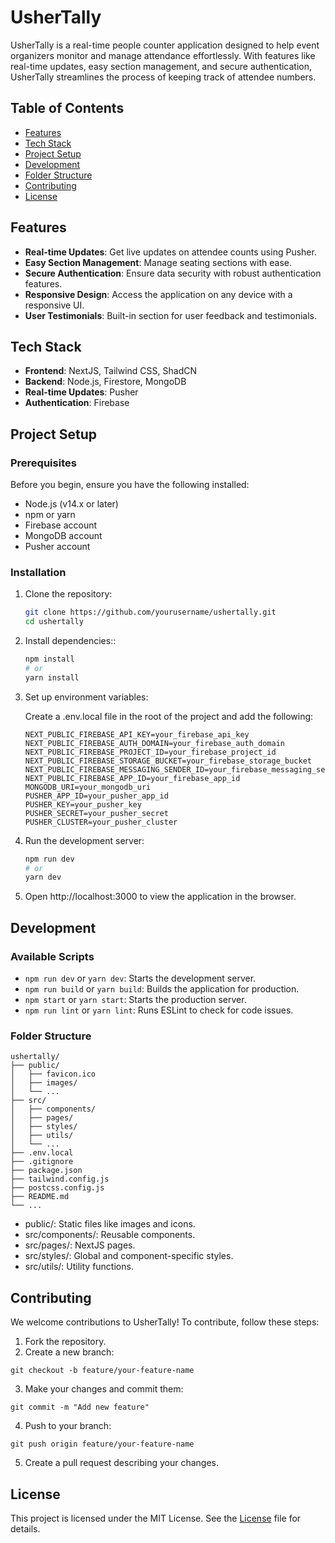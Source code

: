 # UsherTally

UsherTally is a real-time people counter application designed to help event organizers monitor and manage attendance effortlessly. With features like real-time updates, easy section management, and secure authentication, UsherTally streamlines the process of keeping track of attendee numbers.

## Table of Contents

- [Features](#features)
- [Tech Stack](#tech-stack)
- [Project Setup](#project-setup)
- [Development](#development)
- [Folder Structure](#folder-structure)
- [Contributing](#contributing)
- [License](#license)

## Features

- **Real-time Updates**: Get live updates on attendee counts using Pusher.
- **Easy Section Management**: Manage seating sections with ease.
- **Secure Authentication**: Ensure data security with robust authentication features.
- **Responsive Design**: Access the application on any device with a responsive UI.
- **User Testimonials**: Built-in section for user feedback and testimonials.

## Tech Stack

- **Frontend**: NextJS, Tailwind CSS, ShadCN
- **Backend**: Node.js, Firestore, MongoDB
- **Real-time Updates**: Pusher
- **Authentication**: Firebase

## Project Setup

### Prerequisites

Before you begin, ensure you have the following installed:

- Node.js (v14.x or later)
- npm or yarn
- Firebase account
- MongoDB account
- Pusher account

### Installation

1. Clone the repository:
   ```bash
   git clone https://github.com/yourusername/ushertally.git
   cd ushertally
   ```

2. Install dependencies::
   ```bash
   npm install
   # or
   yarn install
   ```
   
3. Set up environment variables:
   
   Create a .env.local file in the root of the project and add the following:

   ```env
   NEXT_PUBLIC_FIREBASE_API_KEY=your_firebase_api_key
   NEXT_PUBLIC_FIREBASE_AUTH_DOMAIN=your_firebase_auth_domain
   NEXT_PUBLIC_FIREBASE_PROJECT_ID=your_firebase_project_id
   NEXT_PUBLIC_FIREBASE_STORAGE_BUCKET=your_firebase_storage_bucket
   NEXT_PUBLIC_FIREBASE_MESSAGING_SENDER_ID=your_firebase_messaging_sender_id
   NEXT_PUBLIC_FIREBASE_APP_ID=your_firebase_app_id   
   MONGODB_URI=your_mongodb_uri   
   PUSHER_APP_ID=your_pusher_app_id
   PUSHER_KEY=your_pusher_key
   PUSHER_SECRET=your_pusher_secret
   PUSHER_CLUSTER=your_pusher_cluster
   ```

4. Run the development server:
   
   ```bash
   npm run dev
   # or
   yarn dev
   ```

5. Open http://localhost:3000 to view the application in the browser.

## Development

### Available Scripts

- `npm run dev` or `yarn dev`: Starts the development server.
- `npm run build` or `yarn build`: Builds the application for production.
- `npm start` or `yarn start`: Starts the production server.
- `npm run lint` or `yarn lint`: Runs ESLint to check for code issues.

### Folder Structure
```
ushertally/
├── public/
│   ├── favicon.ico
│   ├── images/
│   └── ...
├── src/
│   ├── components/
│   ├── pages/
│   ├── styles/
│   ├── utils/
│   └── ...
├── .env.local
├── .gitignore
├── package.json
├── tailwind.config.js
├── postcss.config.js
├── README.md
└── ...
```

 - public/: Static files like images and icons.
 - src/components/: Reusable components.
 - src/pages/: NextJS pages.
 - src/styles/: Global and component-specific styles.
 - src/utils/: Utility functions.

## Contributing

We welcome contributions to UsherTally! To contribute, follow these steps:

1. Fork the repository.
2. Create a new branch:
```
git checkout -b feature/your-feature-name
```
3. Make your changes and commit them:
```
git commit -m "Add new feature"
```
4. Push to your branch:
```
git push origin feature/your-feature-name
```
5. Create a pull request describing your changes.

## License
This project is licensed under the MIT License. See the [License](LICENSE) file for details.